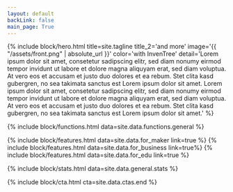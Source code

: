 ```yaml
---
layout: default
backLink: false
main_page: True
---
```


{% include block/hero.html
    title=site.tagline
    title_2='and more'
    image='{{ "/assets/front.png" | absolute_url }}'
    color='with InvenTree'
    detail='Lorem ipsum dolor sit amet, consetetur sadipscing elitr, sed diam nonumy eirmod tempor invidunt ut labore et dolore magna aliquyam erat, sed diam voluptua. At vero eos et accusam et justo duo dolores et ea rebum. Stet clita kasd gubergren, no sea takimata sanctus est Lorem ipsum dolor sit amet. Lorem ipsum dolor sit amet, consetetur sadipscing elitr, sed diam nonumy eirmod tempor invidunt ut labore et dolore magna aliquyam erat, sed diam voluptua. At vero eos et accusam et justo duo dolores et ea rebum. Stet clita kasd gubergren, no sea takimata sanctus est Lorem ipsum dolor sit amet.'
%}

{% include block/functions.html data=site.data.functions.general %}

{% include block/features.html data=site.data.for_maker link=true %}
{% include block/features.html data=site.data.for_business link=true%}
{% include block/features.html data=site.data.for_edu link=true %}

{% include block/stats.html data=site.data.general.stats %}

{% include block/cta.html cta=site.data.ctas.end %}

